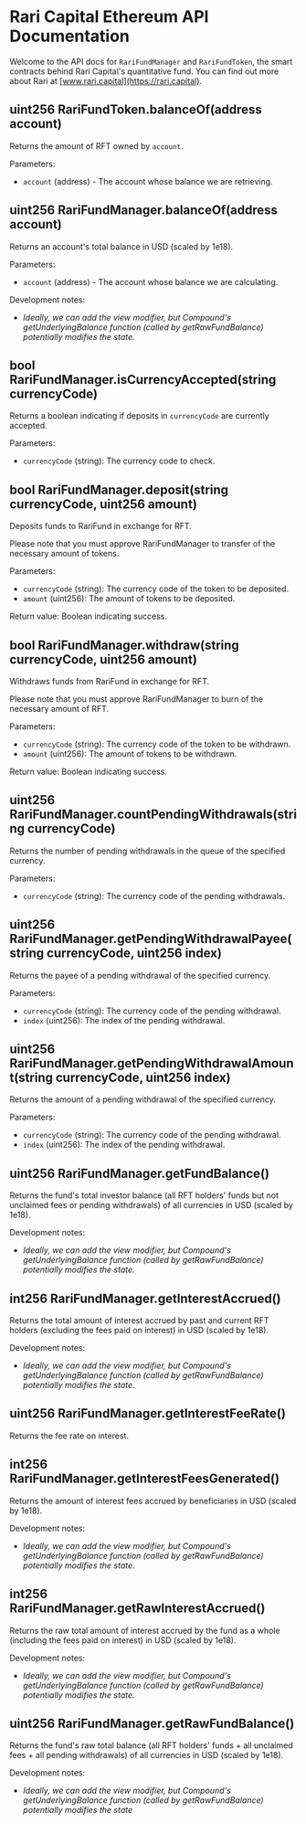 # Rari Capital Ethereum API Documentation

Welcome to the API docs for `RariFundManager` and `RariFundToken`, the smart contracts behind Rari Capital's quantitative fund. You can find out more about Rari at [www.rari.capital](https://rari.capital).

## uint256 RariFundToken.balanceOf(address account)

Returns the amount of RFT owned by `account`.

Parameters:

 - `account` (address) - The account whose balance we are retrieving.

## uint256 RariFundManager.balanceOf(address account)

Returns an account's total balance in USD (scaled by 1e18).

Parameters:

 - `account` (address) - The account whose balance we are calculating.

Development notes:

 - *Ideally, we can add the view modifier, but Compound's getUnderlyingBalance function (called by getRawFundBalance) potentially modifies the state.*

## bool RariFundManager.isCurrencyAccepted(string currencyCode)

Returns a boolean indicating if deposits in `currencyCode` are currently accepted.

Parameters:

 - `currencyCode` (string): The currency code to check.

## bool RariFundManager.deposit(string currencyCode, uint256 amount)

Deposits funds to RariFund in exchange for RFT.

Please note that you must approve RariFundManager to transfer of the necessary amount of tokens.

Parameters:
 - `currencyCode` (string): The currency code of the token to be deposited.
 - `amount` (uint256): The amount of tokens to be deposited.

Return value: Boolean indicating success.

## bool RariFundManager.withdraw(string currencyCode, uint256 amount)

Withdraws funds from RariFund in exchange for RFT.

Please note that you must approve RariFundManager to burn of the necessary amount of RFT.

Parameters:
 - `currencyCode` (string): The currency code of the token to be withdrawn.
 - `amount` (uint256): The amount of tokens to be withdrawn.

Return value: Boolean indicating success.

## uint256 RariFundManager.countPendingWithdrawals(string currencyCode)

Returns the number of pending withdrawals in the queue of the specified currency.

Parameters:
 - `currencyCode` (string): The currency code of the pending withdrawals.

## uint256 RariFundManager.getPendingWithdrawalPayee(string currencyCode, uint256 index)

Returns the payee of a pending withdrawal of the specified currency.

Parameters:
 - `currencyCode` (string): The currency code of the pending withdrawal.
 - `index` (uint256): The index of the pending withdrawal.

## uint256 RariFundManager.getPendingWithdrawalAmount(string currencyCode, uint256 index)

Returns the amount of a pending withdrawal of the specified currency.

Parameters:
 - `currencyCode` (string): The currency code of the pending withdrawal.
 - `index` (uint256): The index of the pending withdrawal.

## uint256 RariFundManager.getFundBalance()

Returns the fund's total investor balance (all RFT holders' funds but not unclaimed fees or pending withdrawals) of all currencies in USD (scaled by 1e18).

Development notes:

 - *Ideally, we can add the view modifier, but Compound's getUnderlyingBalance function (called by getRawFundBalance) potentially modifies the state.*

## int256 RariFundManager.getInterestAccrued()

Returns the total amount of interest accrued by past and current RFT holders (excluding the fees paid on interest) in USD (scaled by 1e18).

Development notes:

 - *Ideally, we can add the view modifier, but Compound's getUnderlyingBalance function (called by getRawFundBalance) potentially modifies the state.*

## uint256 RariFundManager.getInterestFeeRate()

Returns the fee rate on interest.

## int256 RariFundManager.getInterestFeesGenerated()

Returns the amount of interest fees accrued by beneficiaries in USD (scaled by 1e18).

Development notes:

 - *Ideally, we can add the view modifier, but Compound's getUnderlyingBalance function (called by getRawFundBalance) potentially modifies the state.*

## int256 RariFundManager.getRawInterestAccrued()

Returns the raw total amount of interest accrued by the fund as a whole (including the fees paid on interest) in USD (scaled by 1e18).

Development notes:

 - *Ideally, we can add the view modifier, but Compound's getUnderlyingBalance function (called by getRawFundBalance) potentially modifies the state.*

## uint256 RariFundManager.getRawFundBalance()

Returns the fund's raw total balance (all RFT holders' funds + all unclaimed fees + all pending withdrawals) of all currencies in USD (scaled by 1e18).

Development notes:

 - *Ideally, we can add the view modifier, but Compound's getUnderlyingBalance function (called by getRawFundBalance) potentially modifies the state*
